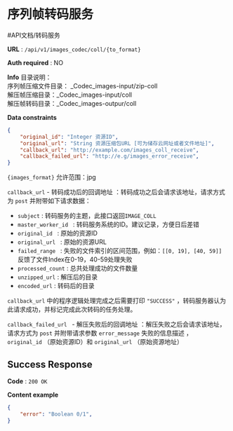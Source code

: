 # 序列帧转码服务
#API文档/转码服务 

**URL** : `/api/v1/images_codec/coll/{to_format}`

**Auth required** : NO

**Info**
目录说明：  
序列帧压缩文件目录： _Codec_images-input/zip-coll  
解压帧压缩目录：_Codec_images-input/coll  
解压帧转码目录：_Codec_images-outpur/coll  

**Data constraints**

```json
{
    "original_id": "Integer 资源ID",
    "original_url": "String 资源压缩包URL [可为储存云网址或者文件地址]",
    "callback_url": "http://example.com/images_coll_receive",
    "callback_failed_url": "http://e.g/images_error_receive",
}
```

`{images_format}` 允许范围：jpg

 `callback_url` - 转码成功后的回调地址 ：转码成功之后会请求该地址，请求方式为 `post` 并附带如下请求数据：

* `subject` : 转码服务的主题，此接口返回`IMAGE_COLL`
* `master_worker_id ` : 转码服务系统的ID。建议记录，方便日后差错
* `original_id ` : 原始的资源ID
* `original_url ` : 原始的资源URL
* `failed_range ` : 失败的文件索引的区间范围，例如：`[[0, 19], [40, 59]]`  反馈了文件Index在0-19，40-59处理失败
* `processed_count` : 总共处理成功的文件数量
* `unzipped_url` : 解压后的目录
* `encoded_url` : 转码后的目录

 `callback_url` 中的程序逻辑处理完成之后需要打印 `"SUCCESS"` ，转码服务器认为此请求成功，并标记完成此次转码的任务处理。

 `callback_failed_url ` - 解压失败后的回调地址 ：解压失败之后会请求该地址，请求方式为 `post` 并附带请求参数 `error_message` 失败的信息描述 ， `original_id` （原始资源ID）和 `original_url` （原始资源地址）

## Success Response

**Code** : `200 OK`

**Content example**

```json
{
    "error": "Boolean 0/1",
}
```

